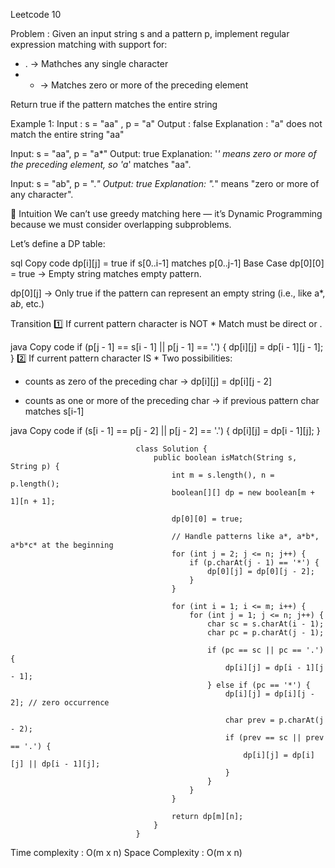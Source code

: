 Leetcode 10

Problem :
Given an input string s and a pattern p, implement regular expression matching with support for:
- . -> Mathches any single character
- * -> Matches zero or more of the preceding element

Return true if the pattern matches the entire string

Example 1:
Input :
s = "aa" , p = "a"
Output : false
Explanation : "a" does not match the entire string "aa"

Input: s = "aa", p = "a*"
Output: true
Explanation: '*' means zero or more of the preceding element, so 'a*' matches "aa".

Input: s = "ab", p = ".*"
Output: true
Explanation: ".*" means "zero or more of any character".



🧠 Intuition
We can’t use greedy matching here — it’s Dynamic Programming because we must consider overlapping subproblems.

Let’s define a DP table:

sql
Copy code
dp[i][j] = true if s[0..i-1] matches p[0..j-1]
Base Case
dp[0][0] = true → Empty string matches empty pattern.

dp[0][j] → Only true if the pattern can represent an empty string
(i.e., like a*, a*b*, etc.)

Transition
1️⃣ If current pattern character is NOT *
Match must be direct or .

java
Copy code
if (p[j - 1] == s[i - 1] || p[j - 1] == '.') {
    dp[i][j] = dp[i - 1][j - 1];
}
2️⃣ If current pattern character IS *
Two possibilities:

* counts as zero of the preceding char
→ dp[i][j] = dp[i][j - 2]

* counts as one or more of the preceding char
→ if previous pattern char matches s[i-1]

java
Copy code
if (s[i - 1] == p[j - 2] || p[j - 2] == '.') {
    dp[i][j] = dp[i - 1][j];
}

                                class Solution {
                                    public boolean isMatch(String s, String p) {
                                        int m = s.length(), n = p.length();
                                        boolean[][] dp = new boolean[m + 1][n + 1];

                                        dp[0][0] = true;

                                        // Handle patterns like a*, a*b*, a*b*c* at the beginning
                                        for (int j = 2; j <= n; j++) {
                                            if (p.charAt(j - 1) == '*') {
                                                dp[0][j] = dp[0][j - 2];
                                            }
                                        }

                                        for (int i = 1; i <= m; i++) {
                                            for (int j = 1; j <= n; j++) {
                                                char sc = s.charAt(i - 1);
                                                char pc = p.charAt(j - 1);

                                                if (pc == sc || pc == '.') {
                                                    dp[i][j] = dp[i - 1][j - 1];
                                                } else if (pc == '*') {
                                                    dp[i][j] = dp[i][j - 2]; // zero occurrence

                                                    char prev = p.charAt(j - 2);
                                                    if (prev == sc || prev == '.') {
                                                        dp[i][j] = dp[i][j] || dp[i - 1][j];
                                                    }
                                                }
                                            }
                                        }

                                        return dp[m][n];
                                    }
                                }

Time complexity : O(m x n)
Space Complexity : O(m x n)
